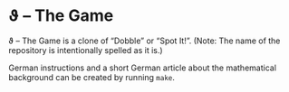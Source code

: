 # ϑ – The Game

ϑ – The Game is a clone of “Dobble” or “Spot It!”. (Note: The name of the repository is intentionally spelled as it is.)

German instructions and a short German article about the mathematical background can be created by running `make`.
